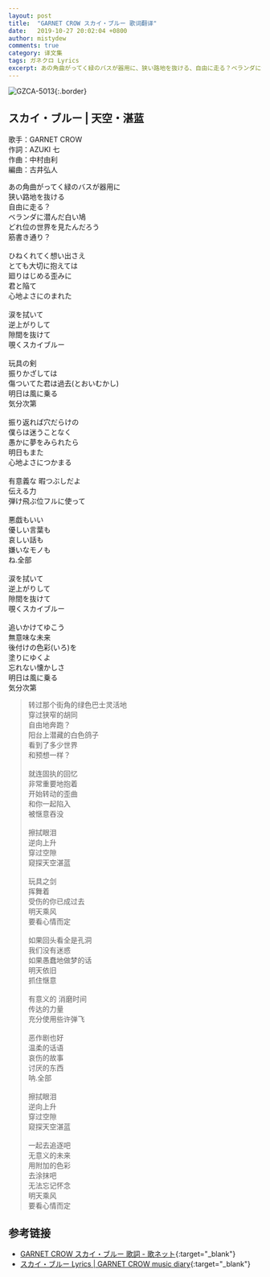 ```yaml
---
layout: post
title:  "GARNET CROW スカイ・ブルー 歌词翻译"
date:   2019-10-27 20:02:04 +0800
author: mistydew
comments: true
category: 译文集
tags: ガネクロ Lyrics
excerpt: あの角曲がってく緑のバスが器用に、狭い路地を抜ける、自由に走る？ベランダに潜んだ白い鳩、どれ位の世界を見たんだろう、筋書き通り？
---
```

![GZCA-5013](https://crowsub.github.io/assets/images/discography/album/GZCA-5013.jpg){:.border}

## スカイ・ブルー | 天空・湛蓝

歌手：GARNET CROW<br>
作詞：AZUKI 七<br>
作曲：中村由利<br>
編曲：古井弘人

<div class="lyric-original">
<p>
あの角曲がってく緑のバスが器用に<br>
狭い路地を抜ける<br>
自由に走る？<br>
ベランダに潜んだ白い鳩<br>
どれ位の世界を見たんだろう<br>
筋書き通り？<br>
<br>
ひねくれてく想い出さえ<br>
とても大切に抱えては<br>
廻りはじめる歪みに<br>
君と陥て<br>
心地よさにのまれた<br>
<br>
涙を拭いて<br>
逆上がりして<br>
隙間を抜けて<br>
覗くスカイブルー<br>
<br>
玩具の剣<br>
振りかざしては<br>
傷ついてた君は過去(とおいむかし)<br>
明日は風に乗る<br>
気分次第<br>
<br>
振り返れば穴だらけの<br>
僕らは迷うことなく<br>
愚かに夢をみられたら<br>
明日もまた<br>
心地よさにつかまる<br>
<br>
有意義な 暇つぶしだよ<br>
伝える力<br>
弾け飛ぶ位フルに使って<br>
<br>
悪戯もいい<br>
優しい言葉も<br>
哀しい話も<br>
嫌いなモノも<br>
ね.全部<br>
<br>
涙を拭いて<br>
逆上がりして<br>
隙間を抜けて<br>
覗くスカイブルー<br>
<br>
追いかけてゆこう<br>
無意味な未来<br>
後付けの色彩(いろ)を<br>
塗りにゆくよ<br>
忘れない懐かしさ<br>
明日は風に乗る<br>
気分次第
</p>
</div>

<div class="lyric-translation">
<blockquote>
转过那个街角的绿色巴士灵活地<br>
穿过狭窄的胡同<br>
自由地奔跑？<br>
阳台上潜藏的白色鸽子<br>
看到了多少世界<br>
和预想一样？<br>
<br>
就连固执的回忆<br>
非常重要地抱着<br>
开始转动的歪曲<br>
和你一起陷入<br>
被惬意吞没<br>
<br>
擦拭眼泪<br>
逆向上升<br>
穿过空隙<br>
窥探天空湛蓝<br>
<br>
玩具之剑<br>
挥舞着<br>
受伤的你已成过去<br>
明天乘风<br>
要看心情而定<br>
<br>
如果回头看全是孔洞<br>
我们没有迷惑<br>
如果愚蠢地做梦的话<br>
明天依旧<br>
抓住惬意<br>
<br>
有意义的 消磨时间<br>
传达的力量<br>
充分使用些许弹飞<br>
<br>
恶作剧也好<br>
温柔的话语<br>
哀伤的故事<br>
讨厌的东西<br>
呐.全部<br>
<br>
擦拭眼泪<br>
逆向上升<br>
穿过空隙<br>
窥探天空湛蓝<br>
<br>
一起去追逐吧<br>
无意义的未来<br>
用附加的色彩<br>
去涂抹吧<br>
无法忘记怀念<br>
明天乘风<br>
要看心情而定
</blockquote>
</div>

## 参考链接

* [GARNET CROW スカイ・ブルー 歌詞 - 歌ネット](https://www.uta-net.com/song/20120){:target="_blank"}
* [スカイ・ブルー Lyrics \| GARNET CROW music diary](https://crowsub.github.io/lyrics/original/スカイ・ブルー.html){:target="_blank"}
